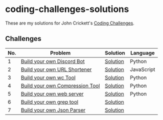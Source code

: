 # coding-challenges-solutions

These are my solutions for John Crickett's [Coding Challenges](https://codingchallenges.fyi/challenges/intro).

## Challenges

| No. | Problem | Solution | Language |
|----|----------|----------|--------|
| 1 | [Build your own Discord Bot](https://codingchallenges.fyi/challenges/challenge-discord)| [Solution](https://github.com/bkandh30/discord-bot) | Python |
| 2 | [Build your own URL Shortener](https://codingchallenges.fyi/challenges/challenge-url-shortener) | [Solution](https://github.com/bkandh30/url-shortener) | JavaScript |
| 3 | [Build your own wc Tool](https://codingchallenges.fyi/challenges/challenge-wc)| [Solution](https://github.com/bkandh30/wc-tool) | Python |
| 4 | [Build your own Compression Tool](https://codingchallenges.fyi/challenges/challenge-huffman/)| [Solution](https://github.com/bkandh30/compression-tool) | Python |
| 5 | [Build your own web server](https://codingchallenges.fyi/challenges/challenge-webserver)| [Solution](https://github.com/bkandh30/py-webserver) | Python |
| 6 | [Build your own grep tool](https://codingchallenges.fyi/challenges/challenge-grep)| [Solution](https://github.com/bkandh30/py-grep-tool) | |
| 7 | [Build your own Json Parser](https://codingchallenges.fyi/challenges/challenge-json-parser/)| [Solution](https://github.com/bkandh30/json-parser) | |
